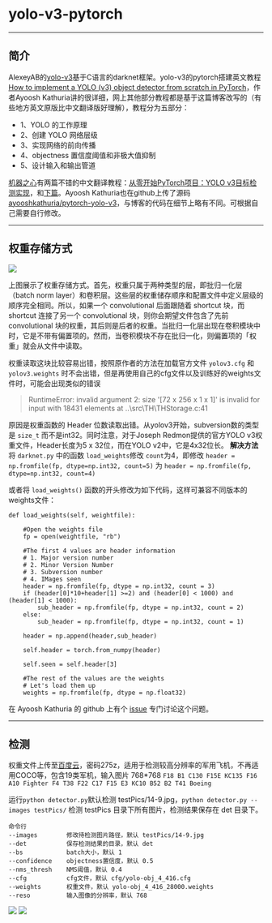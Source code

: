# yolo-v3-pytorch
---
## 简介
AlexeyAB的[yolo-v3](https://github.com/AlexeyAB/darknet)基于C语言的darknet框架。yolo-v3的pytorch搭建英文教程[How to implement a YOLO (v3) object detector from scratch in PyTorch](https://blog.paperspace.com/how-to-implement-a-yolo-object-detector-in-pytorch/)，作者Ayoosh Kathuria讲的很详细，网上其他部分教程都是基于这篇博客改写的（有些地方英文原版比中文翻译版好理解），教程分为五部分：

*	1、YOLO 的工作原理
*	2、创建 YOLO 网络层级
*	3、实现网络的前向传播
*	4、objectness 置信度阈值和非极大值抑制
*	5、设计输入和输出管道

[机器之心](https://www.jiqizhixin.com/users/7f316f0c-8f72-4231-bb30-0eb1dd5a5660)有两篇不错的中文翻译教程：[从零开始PyTorch项目：YOLO v3目标检测实现](https://www.jiqizhixin.com/articles/2018-04-23-3)，和[下篇](https://www.jiqizhixin.com/articles/042602)。Ayoosh Kathuria也在github上传了源码[ayooshkathuria/pytorch-yolo-v3](https://github.com/ayooshkathuria/pytorch-yolo-v3)，与博客的代码在细节上略有不同。可根据自己需要自行修改。

---
## 权重存储方式
![](https://i.imgur.com/BsBDCaA.png)

上图展示了权重存储方式。首先，权重只属于两种类型的层，即批归一化层（batch norm layer）和卷积层。这些层的权重储存顺序和配置文件中定义层级的顺序完全相同。所以，如果一个 convolutional 后面跟随着 shortcut 块，而 shortcut 连接了另一个 convolutional 块，则你会期望文件包含了先前 convolutional 块的权重，其后则是后者的权重。当批归一化层出现在卷积模块中时，它是不带有偏置项的。然而，当卷积模块不存在批归一化，则偏置项的「权重」就会从文件中读取。

权重读取这块比较容易出错，按照原作者的方法在加载官方文件 `yolov3.cfg` 和 `yolov3.weights` 时不会出错，但是再使用自己的cfg文件以及训练好的weights文件时，可能会出现类似的错误

>RuntimeError: invalid argument 2: size '[72 x 256 x 1 x 1]' is invalid for input with 18431 elements at ..\src\TH\THStorage.c:41

原因是权重函数的 Header 位数读取出错。从yolov3开始，subversion数的类型是 `size_t` 而不是int32。同时注意，对于Joseph Redmon提供的官方YOLO v3权重文件，Header长度为5 x 32位，而在YOLO v2中，它是4x32位长。 **解决方法** 将 `darknet.py` 中的函数 `load_weights`修改 `count`为4，即修改 `header = np.fromfile(fp, dtype=np.int32, count=5)` 为 `header = np.fromfile(fp, dtype=np.int32, count=4)`

或者将 `load_weights()` 函数的开头修改为如下代码，这样可兼容不同版本的weights文件：

	def load_weights(self, weightfile):
	
	    #Open the weights file
	    fp = open(weightfile, "rb")
	
	    #The first 4 values are header information 
	    # 1. Major version number
	    # 2. Minor Version Number
	    # 3. Subversion number 
	    # 4. IMages seen 
	    header = np.fromfile(fp, dtype = np.int32, count = 3)        
	    if (header[0]*10+header[1] >=2) and (header[0] < 1000) and (header[1] < 1000):
	        sub_header = np.fromfile(fp, dtype = np.int32, count = 2)
	    else:
	        sub_header = np.fromfile(fp, dtype = np.int32, count = 1)
	    
	    header = np.append(header,sub_header)
	
	    self.header = torch.from_numpy(header)
	    
	    self.seen = self.header[3]
	    
	    #The rest of the values are the weights
	    # Let's load them up
	    weights = np.fromfile(fp, dtype = np.float32)

在 Ayoosh Kathuria 的 github 上有个 [issue](https://github.com/ayooshkathuria/pytorch-yolo-v3/issues/19) 专门讨论这个问题。

---
## 检测
权重文件上传至[百度云](https://pan.baidu.com/s/1KT8voQAUz8bOIHdmM59_1A)，密码275z，适用于检测较高分辨率的军用飞机，不再适用COCO等，包含19类军机，输入图片 768*768 `F18 B1 C130 F15E KC135 F16 A10 Fighter F4 T38 F22 C17 F15 E3 KC10 B52 B2 T41 Boeing`

运行`python detector.py`默认检测 testPics/14-9.jpg，`python detector.py --images testPics/` 检测 testPics 目录下所有图片，检测结果保存在 det 目录下。

	命令行
	--images		修改待检测图片路径，默认 testPics/14-9.jpg
	--det			保存检测结果的目录，默认 det
	--bs			batch大小，默认 1
	--confidence	objectness置信度，默认 0.5
	--nms_thresh	NMS阈值，默认 0.4
	--cfg			cfg文件，默认 cfg/yolo-obj_4_416.cfg
	--weights		权重文件，默认 yolo-obj_4_416_28000.weights
	--reso			输入图像的分辨率，默认 768
![](https://i.imgur.com/iRGorvp.jpg) ![](https://i.imgur.com/MWpoN3D.jpg)
